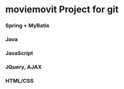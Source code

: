 # moviemovit Project for git

### Spring + MyBatis
### Java
### JavaScript
### JQuery, AJAX
### HTML/CSS
